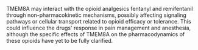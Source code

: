 TMEM8A may interact with the opioid analgesics fentanyl and remifentanil through non-pharmacokinetic mechanisms, possibly affecting signaling pathways or cellular transport related to opioid efficacy or tolerance. This could influence the drugs' response in pain management and anesthesia, although the specific effects of TMEM8A on the pharmacodynamics of these opioids have yet to be fully clarified.